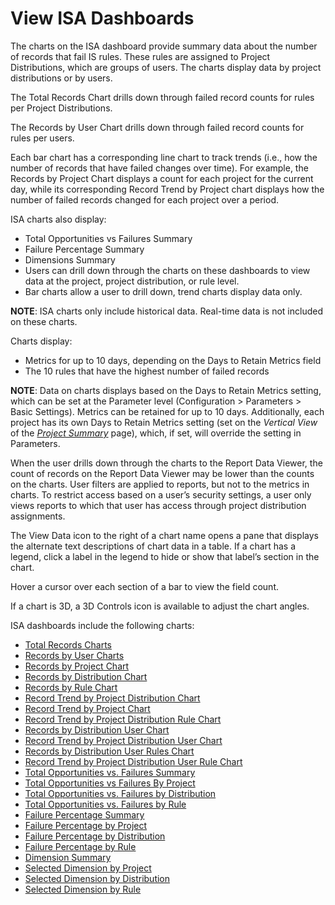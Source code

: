 # View ISA Dashboards

The charts on the ISA dashboard provide summary data about the number of
records that fail IS rules. These rules are assigned to Project
Distributions, which are groups of users. The charts display data by
project distributions or by users.

The Total Records Chart drills down through failed record counts for
rules per Project Distributions.

The Records by User Chart drills down through failed record counts for
rules per users.

Each bar chart has a corresponding line chart to track trends (i.e., how
the number of records that have failed changes over time). For example,
the Records by Project Chart displays a count for each project for the
current day, while its corresponding Record Trend by Project chart
displays how the number of failed records changed for each project over
a period.

ISA charts also display:

  - Total Opportunities vs Failures Summary
  - Failure Percentage Summary
  - Dimensions Summary
  - Users can drill down through the charts on these dashboards to view
    data at the project, project distribution, or rule level.
  - Bar charts allow a user to drill down, trend charts display data
    only.

**NOTE**: ISA charts only include historical data. Real-time data is not
included on these charts.

Charts display:

  - Metrics for up to 10 days, depending on the Days to Retain Metrics
    field
  - The 10 rules that have the highest number of failed records

**NOTE**: Data on charts displays based on the Days to Retain Metrics
setting, which can be set at the Parameter level (Configuration \>
Parameters \> Basic Settings). Metrics can be retained for up to 10
days. Additionally, each project has its own Days to Retain Metrics
setting (set on the *Vertical View* of the *[Project
Summary](../Page_Desc/Project_Summary_H.htm)* page), which, if set, will
override the setting in Parameters.

When the user drills down through the charts to the Report Data Viewer,
the count of records on the Report Data Viewer may be lower than the
counts on the charts. User filters are applied to reports, but not to
the metrics in charts. To restrict access based on a user’s security
settings, a user only views reports to which that user has access
through project distribution assignments.

The View Data icon to the right of a chart name opens a pane that
displays the alternate text descriptions of chart data in a table. If a
chart has a legend, click a label in the legend to hide or show that
label’s section in the chart.

Hover a cursor over each section of a bar to view the field count.

If a chart is 3D, a 3D Controls icon is available to adjust the chart
angles.

ISA dashboards include the following charts:

  - [Total Records Charts](Total_Records_Charts.htm)
  - [Records by User Charts](Records_by_User_Charts.htm)
  - [Records by Project Chart](Records_by_Project_Chart.htm)
  - [Records by Distribution Chart](Records_by_Distribution_chart.htm)
  - [Records by Rule Chart](Records_by_Rule_chart.htm)
  - [Record Trend by Project Distribution
    Chart](Record_Trend_by_Project_Distribution_Chart.htm)
  - [Record Trend by Project Chart](Record_Trend_by_Project_Chart.htm)
  - [Record Trend by Project Distribution Rule
    Chart](Record_Trend_Prjt_Distrib_Rule_Chart.htm)
  - [Records by Distribution User
    Chart](Records_by_Distribution_User_Chart.htm)
  - [Record Trend by Project Distribution User
    Chart](Record_Trend_Prjt_Distrib_User.htm)
  - [Records by Distribution User Rules
    Chart](Records_Distribution_User_Rules.htm)
  - [Record Trend by Project Distribution User Rule
    Chart](Record_Trend_Prjt_Distrib_User_Rule.htm)
  - [Total Opportunities vs. Failures
    Summary](Total_Opportunities_vs._Failures_Summary.htm)
  - [Total Opportunities vs Failures By
    Project](Total_Opportunities_vs_Failures_By_Project.htm)
  - [Total Opportunities vs. Failures by
    Distribution](Total_Opportunities_vs._Failures_by_Distribution.htm)
  - [Total Opportunities vs. Failures by
    Rule](Total_Opportunities_vs._Failures_by_Rule.htm)
  - [Failure Percentage Summary](Failure_Percentage_Summary.htm)
  - [Failure Percentage by Project](Failure_Percentage_by_Project.htm)
  - [Failure Percentage by
    Distribution](Failure_Percentage_by_Distribution.htm)
  - [Failure Percentage by Rule](Failure_Percentage_by_Rule.htm)
  - [Dimension Summary](Dimension_Summary.htm)
  - [Selected Dimension by Project](Selected_Dimension_by_Project.htm)
  - [Selected Dimension by
    Distribution](Selected_Dimension_by_Distribution.htm)
  - [Selected Dimension by Rule](Selected_Dimension_by_Rule.htm)
